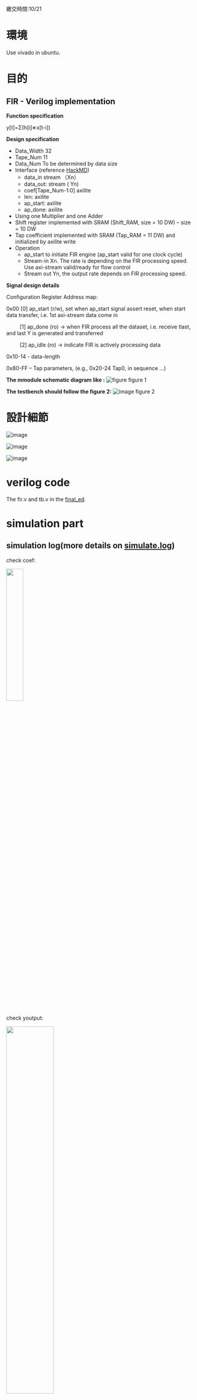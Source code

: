 繳交時間:10/21
#  環境
Use vivado in ubuntu.
#  目的
## FIR - Verilog implementation
**Function specification**

y[t]=Σ(h[i]∗x[t-i])

**Design specification**
- Data_Width 32
- Tape_Num 11
- Data_Num To be determined by data size
- Interface (reference [HackMD]( https://hackmd.io/oGlSE6_QQS2XW7ZR34f24Q?view))
    -  data_in stream （Xn）
    -  data_out: stream ( Yn)
    -  coef[Tape_Num-1:0] axilite
    -  len: axilite
    -  ap_start: axilite
    -  ap_done: axilite
- Using one Multiplier and one Adder
- Shift register implemented with SRAM (Shift_RAM, size = 10 DW) – size = 10 DW
- Tap coefficient implemented with SRAM (Tap_RAM = 11 DW) and initialized by axilite write
- Operation
    - ap_start to initiate FIR engine (ap_start valid for one clock cycle)
    - Stream-in Xn. The rate is depending on the FIR processing speed. Use axi-stream valid/ready for flow control
    - Stream out Yn, the output rate depends on FIR processing speed.

**Signal design details**

Configuration Register Address map:

0x00    [0]  ap_start (r/w), set when ap_start signal assert reset, when start data transfer, i.e. 1st axi-stream data come in

&emsp; &emsp; [1] ap_done (ro) -> when FIR process all the dataset, i.e. receive tlast, and last Y is generated and transferred

&emsp; &emsp; [2] ap_idle (ro) -> indicate FIR is actively processing data

0x10-14 - data-length

0x80-FF – Tap parameters, (e.g., 0x20-24 Tap0, in sequence …)

**The mmodule schematic diagram like :**
![figure](https://github.com/nthuyouwei/soclab/assets/145022311/5179cf95-539c-4674-acae-898eb46d6b58)
figure 1

**The testbench should follow the figure 2:**
![image](https://github.com/nthuyouwei/soclab/assets/145022311/340e45d7-2971-4781-a7ad-da2b40731715)
figure 2
# 設計細節
![image](https://github.com/nthuyouwei/soclab/assets/145022311/2ab1ddd0-749e-4733-b831-2b9ff2735e18)

![image](https://github.com/nthuyouwei/soclab/assets/145022311/2aca7c8f-c2bb-43ec-a124-b02a46c9e0da)

![image](https://github.com/nthuyouwei/soclab/assets/145022311/6142d3aa-9218-4f70-97ef-7cc0dfd77534)



#  verilog code
The fir.v and tb.v in the [final_ed](<https://github.com/nthuyouwei/soclab/tree/main/lab3/final_ed>).
# simulation part
## simulation log(more details on [simulate.log](https://github.com/nthuyouwei/soclab/tree/main/lab3/sim))
check coef:

<img width="30%" height="30%" src="https://github.com/nthuyouwei/soclab/assets/145022311/360ea952-65e4-4d22-9812-3b55a6ab1a3e"/>


check youtput:

<img width="50%" height="50%" src="https://github.com/nthuyouwei/soclab/assets/145022311/91efa2b0-3be7-4b71-b5da-806ef522ac04"/>


check ap_idle,ap_start:

<img width="30%" height="30%" src="https://github.com/nthuyouwei/soclab/assets/145022311/1b0a10e8-d9b3-4f4f-820d-b5c03718df87"/>

## waveform (more details on [fir.vcd](https://github.com/nthuyouwei/soclab/tree/main/lab3/sim))

# synthesis part

## 使用資源(more details on [syn](https://github.com/nthuyouwei/soclab/tree/main/lab3/syn)):

<img width="30%" height="30%" src="https://github.com/nthuyouwei/soclab/assets/145022311/d167d8a4-7f46-4d45-87f5-1b856bc7f912"/>

figure

<img width="40%" height="40%" src="https://github.com/nthuyouwei/soclab/assets/145022311/184da395-185f-4a40-8445-0167fa534063"/>

figure

## Design timing summary(more details on [timing_report](https://github.com/nthuyouwei/soclab/blob/main/lab3/timing_report.txt)):

![image](https://github.com/nthuyouwei/soclab/assets/145022311/3e619c0f-000c-4eb6-b3a6-6ef3ce9a3cca)

![image](https://github.com/nthuyouwei/soclab/assets/145022311/72a63e4b-265a-4863-b60e-f0860cc9a586)



